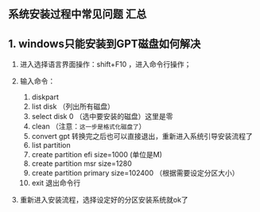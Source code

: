 ## 系统安装过程中常见问题 汇总

## 1. windows只能安装到GPT磁盘如何解决

1. 进入选择语言界面操作：shift+F10 ，进入命令行操作；
2. 输入命令：
    1. diskpart 
    2. list disk （列出所有磁盘）
    3. select disk 0 （选中要安装的磁盘）这里是零
    4. clean （注意：`这一步是格式化磁盘了`）
    5. convert gpt 转换完之后也可以直接退出，重新进入系统引导安装流程了
    6. list partition
    7. create partition efi size=1000 (单位是M)
    8. create partition msr size=1280
    9. create partition primary size=102400 （根据需要设定分区大小）
    10. exit 退出命令行

3. 重新进入安装流程，选择设定好的分区安装系统就ok了

